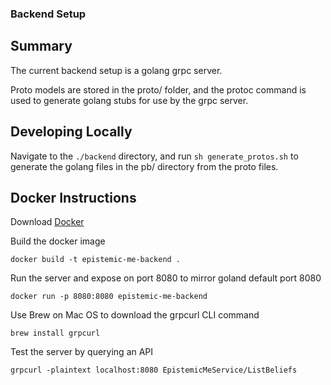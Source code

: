 ### Backend Setup

## Summary

The current backend setup is a golang grpc server. 

Proto models are stored in the proto/ folder, and the protoc command is used to generate golang stubs for use by the grpc server. 

## Developing Locally

Navigate to the `./backend` directory, and run `sh generate_protos.sh` to generate the golang files in the pb/ directory from the
proto files. 

## Docker Instructions

Download [Docker](https://www.docker.com/products/docker-desktop/)

Build the docker image

`docker build -t epistemic-me-backend .`

Run the server and expose on port 8080 to mirror goland default port 8080

`docker run -p 8080:8080 epistemic-me-backend`

Use Brew on Mac OS to download the grpcurl CLI command

`brew install grpcurl`

Test the server by querying an API

`grpcurl -plaintext localhost:8080 EpistemicMeService/ListBeliefs`